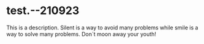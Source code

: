 # test.--210923
This is a description. Silent is a way to avoid many problems while smile is a way to solve many problems. Don`t moon away your youth!
